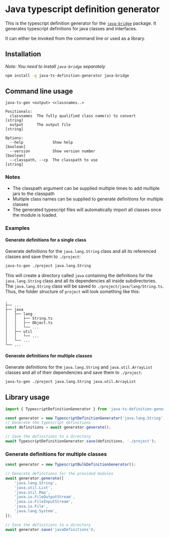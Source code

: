 # Java typescript definition generator

This is the typescript definition generator for the [`java-bridge`](https://github.com/MarkusJx/node-java-bridge) package.
It generates typescript definitions for java classes and interfaces.

It can either be invoked from the command line or used as a library.

## Installation

_Note: You need to install `java-bridge` separately_

```bash
npm install -g java-ts-definition-generator java-bridge
```

## Command line usage

```
java-ts-gen <output> <classnames..>

Positionals:
  classnames  The fully qualified class name(s) to convert              [string]
  output      The output file                                           [string]

Options:
  --help             Show help                                         [boolean]
  --version          Show version number                               [boolean]
  --classpath, --cp  The classpath to use                               [string]
```

### Notes

-   The classpath argument can be supplied multiple times to add multiple jars to the classpath
-   Multiple class names can be supplied to generate definitions for multiple classes
-   The generated typescript files will automatically import all classes once the module is loaded.

### Examples

#### Generate definitions for a single class

Generate definitions for the `java.lang.String` class and all its referenced classes and save them to `./project`:

```bash
java-ts-gen ./project java.lang.String
```

This will create a directory called `java` containing the definitions for the `java.lang.String` class and all its
dependencies all inside subdirectories. The `java.lang.String` class will be saved to `./project/java/lang/String.ts`.
Thus, the folder structure of `project` will look something like this:

```
.
├── ...
├── java
│   ├── lang
│   │   ├── String.ts
│   │   ├── Object.ts
│   │   └── ...
│   ├── util
│   │   └── ...
│   └── ...
└── ...
```

#### Generate definitions for multiple classes

Generate definitions for the `java.lang.String` and `java.util.ArrayList` classes and all of their dependencies
and save them to `./project`:

```bash
java-ts-gen ./project java.lang.String java.util.ArrayList
```

## Library usage

```ts
import { TypescriptDefinitionGenerator } from 'java-ts-definition-generator';

const generator = new TypescriptDefinitionGenerator('java.lang.String');
// Generate the typescript definitions
const definitions = await generator.generate();

// Save the definitions to a directory
await TypescriptDefinitionGenerator.save(definitions, './project');
```

### Generate definitions for multiple classes

```ts
const generator = new TypescriptBulkDefinitionGenerator();

// Generate definitions for the provided modules
await generator.generate([
    'java.lang.String',
    'java.util.List',
    'java.util.Map',
    'java.io.FileOutputStream',
    'java.io.FileInputStream',
    'java.io.File',
    'java.lang.System',
]);

// Save the definitions to a directory
await generator.save('javaDefinitions');
```
